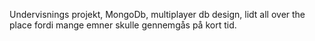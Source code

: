 Undervisnings projekt, MongoDb, multiplayer db design, lidt all over the place fordi mange emner skulle gennemgås på kort tid.
